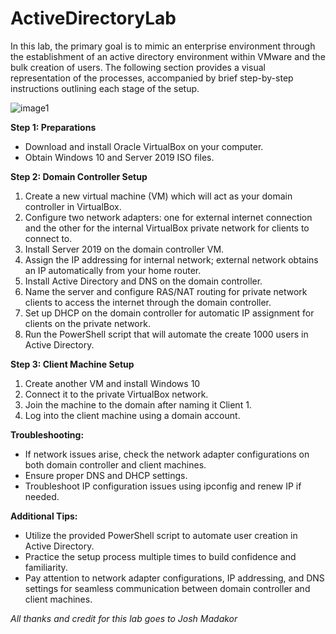 # ActiveDirectoryLab

In this lab, the primary goal is to mimic an enterprise environment through the establishment of an active directory environment within VMware and the bulk creation of users. The following section provides a visual representation of the processes, accompanied by brief step-by-step instructions outlining each stage of the setup.

![image1](https://github.com/Larbi3/AD-Lab_PS/assets/133678071/7389b853-116d-468a-b582-d692f362a51c)


**Step 1: Preparations**

- Download and install Oracle VirtualBox on your computer.
- Obtain Windows 10 and Server 2019 ISO files.

**Step 2: Domain Controller Setup**

1. Create a new virtual machine (VM) which will act as your domain controller in VirtualBox.
2. Configure two network adapters: one for external internet connection and the other for the internal VirtualBox private network for clients to connect to.
3. Install Server 2019 on the domain controller VM.
4. Assign the IP addressing for internal network; external network obtains an IP automatically from your home router.
5. Install Active Directory and DNS on the domain controller.
6. Name the server and configure RAS/NAT routing for private network clients to access the internet through the domain controller.
7. Set up DHCP on the domain controller for automatic IP assignment for clients on the private network.
8. Run the PowerShell script that will automate the create 1000 users in Active Directory.

**Step 3: Client Machine Setup**

1. Create another VM and install Windows 10
2. Connect it to the private VirtualBox network.
3. Join the machine to the domain after naming it Client 1.
4. Log into the client machine using a domain account.

**Troubleshooting:**

- If network issues arise, check the network adapter configurations on both domain controller and client machines.
- Ensure proper DNS and DHCP settings.
- Troubleshoot IP configuration issues using ipconfig and renew IP if needed.

**Additional Tips:**

- Utilize the provided PowerShell script to automate user creation in Active Directory.
- Practice the setup process multiple times to build confidence and familiarity.
- Pay attention to network adapter configurations, IP addressing, and DNS settings for seamless communication between domain controller and client machines.







*All thanks and credit for this lab goes to Josh Madakor*



